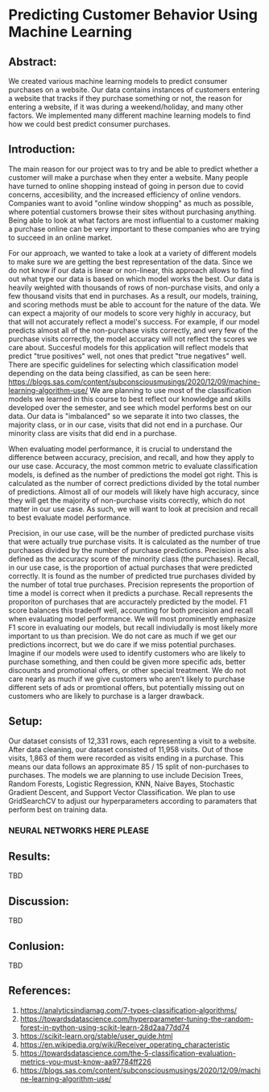 # Predicting Customer Behavior Using Machine Learning

## Abstract:
We created various machine learning models to predict consumer purchases on a website. Our data contains instances of customers entering a website that tracks if they purchase something or not, the reason for entering a website, if it was during a weekend/holiday, and many other factors. We implemented many different machine learning models to find how we could best predict consumer purchases. 


## Introduction:
The main reason for our project was to try and be able to predict whether a customer will make a purchase when they enter a website. Many people have turned to online shopping instead of going in person due to covid concerns, accesibility, and the increased efficiency of online vendors. Companies want to avoid "online window shopping" as much as possible, where potential customers browse their sites without purchasing anything. Being able to look at what factors are most influential to a customer making a purchase online can be very important to these companies who are trying to succeed in an online market. 

For our approach, we wanted to take a look at a variety of different models to make sure we are getting the best representation of the data. Since we do not know if our data is linear or non-linear, this approach allows to find out what type our data is based on which model works the best. Our data is heavily weighted with thousands of rows of non-purchase visits, and only a few thousand visits that end in purchases. As a result, our models, training, and scoring methods must be able to account for the nature of the data. We can expect a majority of our models to score very highly in accuracy, but that will not accurately reflect a model's success. For example, if our model predicts almost all of the non-purchase visits correctly, and very few of the purchase visits correctly, the model accuracy will not reflect the scores we care about. Succesful models for this application will reflect models that predict "true positives" well, not ones that predict "true negatives" well. There are specific guidelines for selecting which classification model depending on the data being classified, as can be seen here: https://blogs.sas.com/content/subconsciousmusings/2020/12/09/machine-learning-algorithm-use/ We are planning to use most of the classification models we learned in this course to best reflect our knowledge and skills developed over the semester, and see which model performs best on our data. Our data is "imbalanced" so we separate it into two classes, the majority class, or in our case, visits that did not end in a purchase. Our minority class are visits that did end in a purchase. 

When evaluating model performance, it is crucial to understand the difference between accuracy, precision, and recall, and how they apply to our use case. Accuracy, the most common metric to evaluate classification models, is defined as the number of predictions the model got right. This is calculated as the number of correct predictions divided by the total number of predictions. Almost all of our models will likely have high accuracy, since they will get the majority of non-purchase visits correctly, which do not matter in our use case. As such, we will want to look at precision and recall to best evaluate model performance. 

Precision, in our use case, will be the number of predicted purchase visits that were actually true purchase visits. It is calculated as the number of true purchases divided by the number of purchase predictions. Precision is also defined as the accuracy score of the minority class (the purchases). Recall, in our use case, is the proportion of actual purchases that were predicted correctly. It is found as the number of predicted true purchases divided by the number of total true purchases. Precision represents the proportion of time a model is correct when it predicts a purchase. Recall represents the proporiton of purchases that are accuractely predicted by the model. F1 score balances this tradeoff well, accounting for both precision and recall when evaluating model performance. We will most prominently emphasize F1 score in evaluating our models, but recall indiviudally is most likely more important to us than precision. We do not care as much if we get our predictions incorrect, but we do care if we miss potential purchases. Imagine if our models were used to identify customers who are likely to purchase something, and then could be given more specific ads, better discounts and promotional offers, or other special treatment. We do not care nearly as much if we give customers who aren't likely to purchase different sets of ads or promtional offers, but potentially missing out on customers who are likely to purchase is a larger drawback. 

## Setup: 
Our dataset consists of 12,331 rows, each representing a visit to a website. After data cleaning, our dataset consisted of 11,958 visits. Out of those visits, 1,863 of them were recorded as visits ending in a purchase. This means our data follows an approximate 85 / 15 split of non-purchases to purchases. The models we are planning to use include Decision Trees, Random Forests, Logistic Regression, KNN, Naive Bayes, Stochastic Gradient Descent, and Support Vector Classification. We plan to use GridSearchCV to adjust our hyperparameters according to paramaters that perform best on training data. 

### NEURAL NETWORKS HERE PLEASE

## Results:
TBD

## Discussion:
TBD 

## Conlusion:
TBD

## References:
1. https://analyticsindiamag.com/7-types-classification-algorithms/
2. https://towardsdatascience.com/hyperparameter-tuning-the-random-forest-in-python-using-scikit-learn-28d2aa77dd74
3. https://scikit-learn.org/stable/user_guide.html
4. https://en.wikipedia.org/wiki/Receiver_operating_characteristic
5. https://towardsdatascience.com/the-5-classification-evaluation-metrics-you-must-know-aa97784ff226
6. https://blogs.sas.com/content/subconsciousmusings/2020/12/09/machine-learning-algorithm-use/

